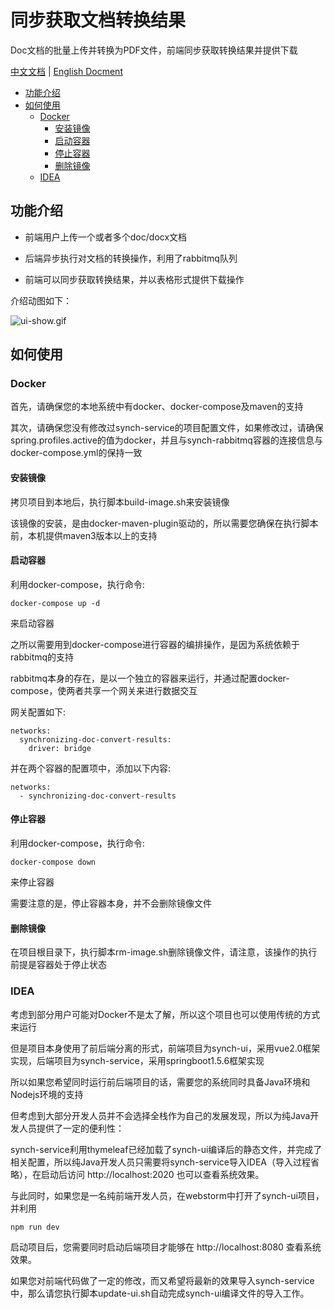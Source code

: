 # 同步获取文档转换结果 

Doc文档的批量上传并转换为PDF文件，前端同步获取转换结果并提供下载 

[中文文档](https://github.com/liumapp/synchronizing-doc-convert-results/blob/master/README_CN.md) | [English Docment](https://github.com/liumapp/simple-sdk-example/blob/master/README.md)

* [功能介绍](#功能介绍)
* [如何使用](#如何使用)
	* [Docker](#docker)
		* [安装镜像](#安装镜像)
		* [启动容器](#启动容器)
		* [停止容器](#停止容器)
		* [删除镜像](#删除镜像)
	* [IDEA](#idea)

## 功能介绍

* 前端用户上传一个或者多个doc/docx文档

* 后端异步执行对文档的转换操作，利用了rabbitmq队列

* 前端可以同步获取转换结果，并以表格形式提供下载操作

介绍动图如下：

![ui-show.gif](https://github.com/liumapp/synchronizing-doc-convert-results/blob/master/pic/ui-show.gif)

## 如何使用

### Docker

首先，请确保您的本地系统中有docker、docker-compose及maven的支持

其次，请确保您没有修改过synch-service的项目配置文件，如果修改过，请确保spring.profiles.active的值为docker，并且与synch-rabbitmq容器的连接信息与docker-compose.yml的保持一致

#### 安装镜像

拷贝项目到本地后，执行脚本build-image.sh来安装镜像

该镜像的安装，是由docker-maven-plugin驱动的，所以需要您确保在执行脚本前，本机提供maven3版本以上的支持

#### 启动容器

利用docker-compose，执行命令:

	docker-compose up -d

来启动容器

之所以需要用到docker-compose进行容器的编排操作，是因为系统依赖于rabbitmq的支持

rabbitmq本身的存在，是以一个独立的容器来运行，并通过配置docker-compose，使两者共享一个网关来进行数据交互

网关配置如下:

	networks:
	  synchronizing-doc-convert-results:
	    driver: bridge

并在两个容器的配置项中，添加以下内容:

	networks:
	  - synchronizing-doc-convert-results

#### 停止容器

利用docker-compose，执行命令:

	docker-compose down

来停止容器

需要注意的是，停止容器本身，并不会删除镜像文件	

#### 删除镜像

在项目根目录下，执行脚本rm-image.sh删除镜像文件，请注意，该操作的执行前提是容器处于停止状态

### IDEA

考虑到部分用户可能对Docker不是太了解，所以这个项目也可以使用传统的方式来运行

但是项目本身使用了前后端分离的形式，前端项目为synch-ui，采用vue2.0框架实现，后端项目为synch-service，采用springboot1.5.6框架实现

所以如果您希望同时运行前后端项目的话，需要您的系统同时具备Java环境和Nodejs环境的支持

但考虑到大部分开发人员并不会选择全栈作为自己的发展发现，所以为纯Java开发人员提供了一定的便利性：

synch-service利用thymeleaf已经加载了synch-ui编译后的静态文件，并完成了相关配置，所以纯Java开发人员只需要将synch-service导入IDEA（导入过程省略），在启动后访问 http://localhost:2020 也可以查看系统效果。

与此同时，如果您是一名纯前端开发人员，在webstorm中打开了synch-ui项目，并利用 

	npm run dev

启动项目后，您需要同时启动后端项目才能够在 http://localhost:8080 查看系统效果。

如果您对前端代码做了一定的修改，而又希望将最新的效果导入synch-service中，那么请您执行脚本update-ui.sh自动完成synch-ui编译文件的导入工作。	





